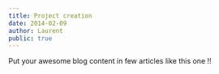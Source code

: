 ```yaml
---
title: Project creation
date: 2014-02-09
author: Laurent
public: true
---
```


Put your awesome blog content in few articles like this one !!